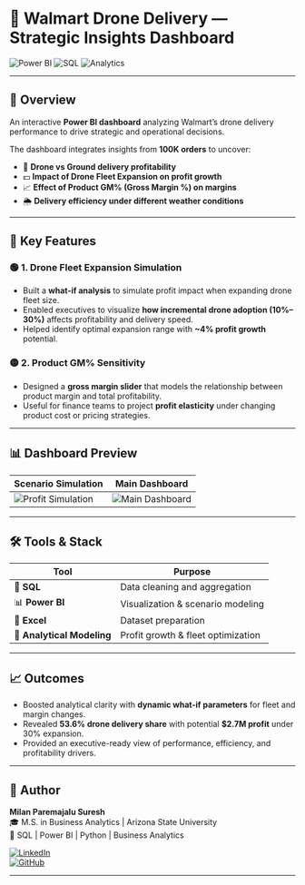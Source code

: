 # 🚀 Walmart Drone Delivery — Strategic Insights Dashboard  

![Power BI](https://img.shields.io/badge/PowerBI-Dashboard-F2C811?style=for-the-badge&logo=powerbi&logoColor=black)
![SQL](https://img.shields.io/badge/SQL-Backend-4479A1?style=for-the-badge&logo=postgresql&logoColor=white)
![Analytics](https://img.shields.io/badge/Business-Analytics-blue?style=for-the-badge&logo=googleanalytics)

---

## 🧠 Overview  

An interactive **Power BI dashboard** analyzing Walmart’s drone delivery performance to drive strategic and operational decisions.  

The dashboard integrates insights from **100K orders** to uncover:  
- 🚁 **Drone vs Ground delivery profitability**  
- 💵 **Impact of Drone Fleet Expansion on profit growth**  
- 📈 **Effect of Product GM% (Gross Margin %) on margins**  
- 🌦️ **Delivery efficiency under different weather conditions**  

---

## 🎯 Key Features  

### 🟢 1. Drone Fleet Expansion Simulation  
- Built a **what-if analysis** to simulate profit impact when expanding drone fleet size.  
- Enabled executives to visualize **how incremental drone adoption (10%–30%)** affects profitability and delivery speed.  
- Helped identify optimal expansion range with **~4% profit growth** potential.  

### 🟡 2. Product GM% Sensitivity  
- Designed a **gross margin slider** that models the relationship between product margin and total profitability.  
- Useful for finance teams to project **profit elasticity** under changing product cost or pricing strategies.  

---

## 📊 Dashboard Preview  

| Scenario Simulation | Main Dashboard |
|----------------------|----------------|
| ![Profit Simulation](https://github.com/milan121999/Walmart-Drone-Delivery/Dashboard/Screenshots/scenario-profit-curve.png) | ![Main Dashboard](https://github.com/milan121999/Walmart-Drone-Delivery/Dashboard/Screenshots/Overview.png) |

---

## 🛠️ Tools & Stack  

| Tool | Purpose |
|------|----------|
| 🐬 **SQL** | Data cleaning and aggregation |
| 📊 **Power BI** | Visualization & scenario modeling |
| 🧮 **Excel** | Dataset preparation |
| 🧠 **Analytical Modeling** | Profit growth & fleet optimization |

---

## 📈 Outcomes  

- Boosted analytical clarity with **dynamic what-if parameters** for fleet and margin changes.  
- Revealed **53.6% drone delivery share** with potential **$2.7M profit** under 30% expansion.  
- Provided an executive-ready view of performance, efficiency, and profitability drivers.  

---

## 👤 Author  

**Milan Paremajalu Suresh**  
🎓 M.S. in Business Analytics | Arizona State University  
💼 SQL | Power BI | Python | Business Analytics  

[![LinkedIn](https://img.shields.io/badge/LinkedIn-Connect-blue?style=for-the-badge&logo=linkedin)](https://www.linkedin.com/in/milan-paremajalu-suresh-311028205/)  
[![GitHub](https://img.shields.io/badge/GitHub-Portfolio-black?style=for-the-badge&logo=github)](https://github.com/milan121999)

---
